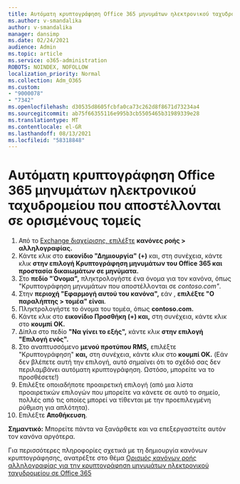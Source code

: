 ```yaml
---
title: Αυτόματη κρυπτογράφηση Office 365 μηνυμάτων ηλεκτρονικού ταχυδρομείου που αποστέλλονται σε ορισμένους τομείς
ms.author: v-smandalika
author: v-smandalika
manager: dansimp
ms.date: 02/24/2021
audience: Admin
ms.topic: article
ms.service: o365-administration
ROBOTS: NOINDEX, NOFOLLOW
localization_priority: Normal
ms.collection: Adm_O365
ms.custom:
- "9000078"
- "7342"
ms.openlocfilehash: d30535d8605fcbfa0ca73c262d8f8671d73234a4
ms.sourcegitcommit: ab75f66355116e995b3cb5505465b31989339e28
ms.translationtype: MT
ms.contentlocale: el-GR
ms.lasthandoff: 08/13/2021
ms.locfileid: "58318848"
---
```

# <a name="automatically-encrypt-office-365-email-messages-sent-to-certain-domains"></a>Αυτόματη κρυπτογράφηση Office 365 μηνυμάτων ηλεκτρονικού ταχυδρομείου που αποστέλλονται σε ορισμένους τομείς

1. Από το [Exchange διαχείρισης, επιλέξτε](https://outlook.office365.com/ecp/) **κανόνες ροής > αλληλογραφίας.** 
2. Κάντε κλικ στο **εικονίδιο "Δημιουργία" (+)** και, στη συνέχεια, κάντε κλικ **στην επιλογή Κρυπτογράφηση μηνυμάτων του Office 365 και προστασία δικαιωμάτων σε μηνύματα.**
3. Στο **πεδίο "Όνομα",** πληκτρολογήστε ένα όνομα για τον κανόνα, όπως "Κρυπτογράφηση μηνυμάτων που αποστέλλονται σε *contoso.com"*.
4. Στην **περιοχή "Εφαρμογή αυτού του κανόνα",** εάν , **επιλέξτε "Ο παραλήπτης > τομέα" είναι**. 
5. Πληκτρολογήστε το όνομα του τομέα, όπως **contoso.com.**
6. Κάντε κλικ στο **εικονίδιο Προσθήκη (+) και,** στη συνέχεια, κάντε κλικ στο **κουμπί OK.**
7. Δίπλα στο πεδίο **"Να γίνει το εξής",** κάντε κλικ **στην επιλογή "Επιλογή ενός".** 
8. Στο αναπτυσσόμενο **μενού προτύπου RMS,** επιλέξτε "Κρυπτογράφηση" **και,** στη συνέχεια, κάντε κλικ στο **κουμπί OK.** (Εάν δεν βλέπετε αυτή την επιλογή, αυτό σημαίνει ότι το σχέδιό σας δεν περιλαμβάνει αυτόματη κρυπτογράφηση. Ωστόσο, μπορείτε να το προσθέσετε!)
9. Επιλέξτε οποιαδήποτε προαιρετική επιλογή (από μια λίστα προαιρετικών επιλογών που μπορείτε να κάνετε σε αυτό το σημείο, πολλές από τις οποίες μπορεί να τίθενται με την προεπιλεγμένη ρύθμιση για απλότητα).
10. Επιλέξτε **Αποθήκευση**.

**Σημαντικό:** Μπορείτε πάντα να ξανάρθετε και να επεξεργαστείτε αυτόν τον κανόνα αργότερα.

Για περισσότερες πληροφορίες σχετικά με τη δημιουργία κανόνων κρυπτογράφησης, ανατρέξτε στο θέμα [Ορισμός κανόνων ροής αλληλογραφίας για την κρυπτογράφηση μηνυμάτων ηλεκτρονικού ταχυδρομείου σε Office 365](https://docs.microsoft.com/microsoft-365/compliance/define-mail-flow-rules-to-encrypt-email)